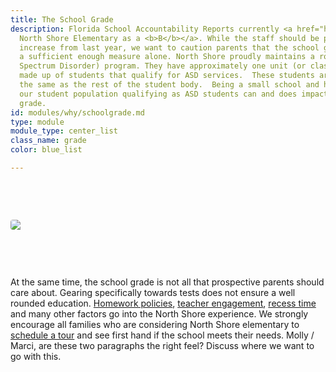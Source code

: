 ```yaml
---
title: The School Grade
description: Florida School Accountability Reports currently <a href="http://www.fldoe.org/accountability/accountability-reporting/school-grades/">grades
  North Shore Elementary as a <b>B</b></a>. While the staff should be proud of the
  increase from last year, we want to caution parents that the school grade is not
  a sufficient enough measure alone. North Shore proudly maintains a robust ASD (Autism
  Spectrum Disorder) program. They have approximately one unit (or class) per grade
  made up of students that qualify for ASD services.  These students are all tested
  the same as the rest of the student body.  Being a small school and having 12% of
  our student population qualifying as ASD students can and does impact our school
  grade.
id: modules/why/schoolgrade.md
type: module
module_type: center_list
class_name: grade
color: blue_list

---
```

<img src="/images/SchoolGrade.png" style="margin: 75px auto; display: block; border-radius: 4px;"/>

At the same time, the school grade is not all that prospective parents should care about. Gearing specifically towards tests does not ensure a well rounded education. [Homework policies](#), [teacher engagement](#), [recess time](#) and many other factors go into the North Shore experience. We strongly encourage all families who are considering North Shore elementary to [schedule a tour](#) and see first hand if the school meets their needs. Molly / Marci, are these two paragraphs the right feel? Discuss where we want to go with this.
